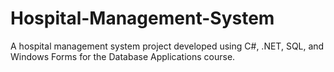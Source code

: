 # Hospital-Management-System
A hospital management system project developed using C#, .NET, SQL, and Windows Forms for the Database Applications course.
